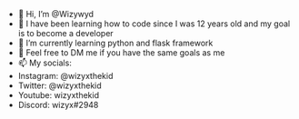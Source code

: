 - 👋 Hi, I’m @Wizywyd
- 👀 I have been learning how to code since I was 12 years old and my goal is to become a developer
- 🌱 I’m currently learning python and flask framework
- 💞️ Feel free to DM me if you have the same goals as me
- 📫 My socials:
- Instagram: @wizyxthekid
- Twitter: @wizyxthekid
- Youtube: wizyxthekid
- Discord: wizyx#2948

<!---
Wizywyd/Wizywyd is a ✨ special ✨ repository because its `README.md` (this file) appears on your GitHub profile.
You can click the Preview link to take a look at your changes.
--->
